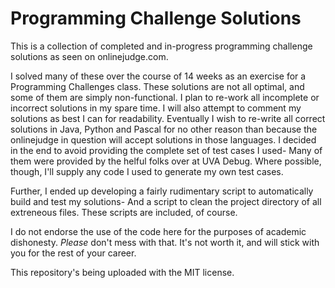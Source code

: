 # Programming Challenge Solutions

This is a collection of completed and in-progress programming challenge solutions as seen on onlinejudge.com.

I solved many of these over the course of 14 weeks as an exercise for a Programming Challenges class. These solutions are not all optimal, and some of them are simply non-functional. I plan to re-work all incomplete or incorrect solutions in my spare time. I will also attempt to comment my solutions as best I can for readability. Eventually I wish to re-write all correct solutions in Java, Python and Pascal for no other reason than because the onlinejudge in question will accept solutions in those languages. I decided in the end to avoid providing the complete set of test cases I used- Many of them were provided by the helful folks over at UVA Debug. Where possible, though, I'll supply any code I used to generate my own test cases.

Further, I ended up developing a fairly rudimentary script to automatically build and test my solutions- And a script to clean the project directory of all extreneous files. These scripts are included, of course.

I do not endorse the use of the code here for the purposes of academic dishonesty. *Please* don't mess with that. It's not worth it, and will stick with you for the rest of your career.

This repository's being uploaded with the MIT license.